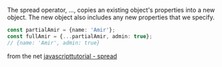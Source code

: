 The spread operator, ..., copies an existing object's properties into a new object. The new object also includes any new properties that we specify.

```typescript
const partialAmir = {name: 'Amir'};
const fullAmir = {...partialAmir, admin: true};
// {name: 'Amir', admin: true}
```

from the net
[javascripttutorial - spread](https://www.javascripttutorial.net/javascript-object-spread/)
